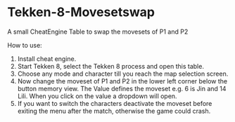 # Tekken-8-Movesetswap
A small CheatEngine Table to swap the movesets of P1 and P2

How to use:

1. Install cheat engine.
2. Start Tekken 8, select the Tekken 8 process and open this table.
3. Choose any mode and character till you reach the map selection screen.
4. Now change the moveset of P1 and P2 in the lower left corner below the button memory view.
   The Value defines the moveset e.g. 6 is Jin and 14 Lili. When you click on the value a dropdown will open.
6. If you want to switch the characters deactivate the moveset before exiting the menu after the match, otherwise the game could crash.
